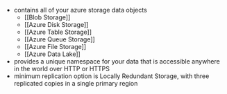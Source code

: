 - contains all of your azure storage data objects
	- [[Blob Storage]]
	- [[Azure Disk Storage]]
	- [[Azure Table Storage]]
	- [[Azure Queue Storage]]
	- [[Azure File Storage]]
	- [[Azure Data Lake]]
- provides a unique namespace for your data that is accessible anywhere in the world over HTTP or HTTPS
- minimum replication option is Locally Redundant Storage, with three replicated copies in a single primary region